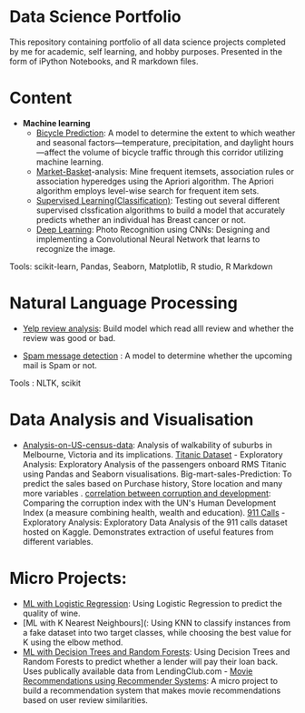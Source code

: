 # Data Science Portfolio
This repository containing portfolio of all data science projects completed by me for academic, self learning, and hobby purposes. Presented in the form of iPython Notebooks, and R markdown files.
# Content
 - **Machine learning**
   - [Bicycle Prediction](https://github.com/shrinath305/Bicycle-prediction/blob/master/Bicycle%20prediction.ipynb): A model to determine the extent to which weather and seasonal factors—temperature, precipitation, and daylight hours—affect the volume of bicycle traffic through this corridor utilizing machine learning.
   - [Market-Basket](https://github.com/shrinath305/Market-Basket-analysis/blob/master/MBA.html)-analysis: Mine frequent itemsets, association rules or association hyperedges using the Apriori algorithm. The Apriori    algorithm employs level-wise search for frequent item sets.
   - [Supervised Learning(Classification)](https://github.com/shrinath305/Breast-Cancer-or-Not--with-more-than-10-ML-/blob/master/code.html): Testing out several different supervised clssfication algorithms to build a model that accurately predicts whether an individual has Breast cancer or not.
   - [Deep Learning](https://github.com/shrinath305/Deep-learning): Photo Recognition using CNNs: Designing and implementing a Convolutional Neural Network that learns to recognize the image.
   
Tools: scikit-learn, Pandas, Seaborn, Matplotlib, R studio, R Markdown

# Natural Language Processing
   - [Yelp review analysis](https://github.com/shrinath305/Yelp--dataset-review-analysis/blob/master/yelp.ipynb): Build model which read alll review and whether the review was good or bad.

   - [Spam message detection](https://github.com/shrinath305/Spam-message-detection/blob/master/Predictive_Final_Project-2.ipynb) : A model to determine whether the upcoming mail is Spam or not.
  
  Tools : NLTK, scikit
  
# Data Analysis and Visualisation
  - [Analysis-on-US-census-data](https://github.com/shrinath305/Analysis-on-US-census-data): Analysis of walkability of suburbs in Melbourne, Victoria and its implications.
[Titanic Dataset](https://github.com/shrinath305/Titanic-code/blob/master/Titanic.ipynb) - Exploratory Analysis: Exploratory Analysis of the passengers onboard RMS Titanic using Pandas and Seaborn visualisations.
Big-mart-sales-Prediction: To predict the sales   based on Purchase history, Store location and many more variables .
[correlation between corruption and development](https://github.com/shrinath305/Visualisation-using-ggplot/blob/master/ggplot2.html): Comparing the corruption index with the UN's Human Development Index (a measure combining health, wealth and education).
[911 Calls](https://github.com/shrinath305/911-calls-capstone-project-Kaggle-/blob/master/911%20Calls%20Data%20Capstone%20Project%20.ipynb) - Exploratory Analysis: Exploratory Data Analysis of the 911 calls dataset hosted on Kaggle. Demonstrates extraction of useful features from different variables.

# Micro Projects:
   - [ML with Logistic Regression](https://github.com/shrinath305/WIne-quality/blob/master/Patel_Shrinath_Capstone_Project.ipynb): Using Logistic Regression to predict the quality of wine.
   - [ML with K Nearest Neighbours](: Using KNN to classify instances from a fake dataset into two target classes, while choosing the best value for K using the elbow method.
   - [ML with Decision Trees and Random Forests](https://github.com/shrinath305/Decision-tree-and-random-forest/blob/master/Decision%20tree%20and%20Random%20forest.ipynb): Using Decision Trees and Random Forests to predict whether a lender will pay their loan back. Uses publically available data from LendingClub.com
    - [Movie Recommendations using Recommender Systems](https://github.com/shrinath305/recommneder-system-using-pyspark/blob/master/Recommender%20Systems%20.ipynb): A micro project to build a recommendation system that makes movie recommendations based on user review similarities.
